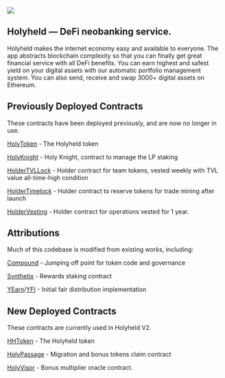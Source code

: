![](https://uc57a8e067c782ca7e66b9243f3b.previews.dropboxusercontent.com/p/thumb/ABD2E_7aJyUn8TlPFTZUFllzUbjdr_5z8iySMXCZ_zxLG_X-XWuXh5TLnwVAWfegZOnY2zrJvIqc7tOtwwHuzYuL7UWzR3H1eXhtyBXfIzaz_A08eXgItiiK9Y2o2vGKYL4Gb7Z8YiwVrXGPS8__1uNTf4IjS3DOmaDSXJtRwY6IQKyrtKnnDa-Aob3jLmqfRb9rdMwSztnOWVgKBdu5zjacBgBir_R-D3nzQAF4z4OMIpUm6rMDS3oqZ9AVnktewTqXhcBrJ-pihuhUvGOZLZdq9dsKXc4n5zia9dDo5U25ro-DfaeztzA-SggoPUt49uMbMnuCgLFE8EERwugYduVXs4diFVQbS6hnkNLEIP-4fZ_3DbxYiRufnuHGooanK0vroxFudr-WzhakfHkWP1wb/p.png?fv_content=true&size_mode=5)
## Holyheld — DeFi neobanking service.

Holyheld makes the internet economy easy and available to everyone. The app abstracts blockchain complexity so that you can finally get great financial service with all DeFi benefits. You can earn highest and safest yield on your digital assets with our automatic portfolio management system. You can also send, receive and swap 3000+ digital assets on Ethereum.  

## Previously Deployed Contracts

These contracts have been deployed previously, and are now no longer in use. 

[HolyToken](https://etherscan.io/token/0x39eae99e685906ff1c11a962a743440d0a1a6e09) - The Holyheld token

[HolyKnight](https://etherscan.io/address/0x5D33dE3E540b289f9340D059907ED648c9E7AaDD) - Holy Knight, contract to manage the LP staking

[HolderTVLLock](https://etherscan.io/address/0xe292dc1095b96809913bc00ff06d95fdffaae43a) - Holder contract for team tokens, vested weekly with TVL value all-time-high condition

[HolderTimelock](https://etherscan.io/address/0x0b713c0e7eeb43fcd7795c03ba64ea6a6f0e11ea) - Holder contract to reserve tokens for trade mining after launch

[HolderVesting](https://etherscan.io/address/0x6074Aabb7eA337403DC9dfF4217fe7d533B5E459) - Holder contract for operations vested for 1 year.

## Attributions

Much of this codebase is modified from existing works, including:

[Compound](https://compound.finance) - Jumping off point for token code and governance

[Synthetix](https://synthetix.io) - Rewards staking contract

[YEarn](https://yearn.finance)/[YFI](https://ygov.finance) - Initial fair distribution implementation

## New Deployed Contracts

These contracts are currently used in Holyheld V2.

[HHToken](https://etherscan.io/address/0x3FA729B4548beCBAd4EaB6EF18413470e6D5324C) - The Holyheld token

[HolyPassage](https://etherscan.io/address/0x39ac24FD08991B1d69A9ef7189Bc718C988fF5B3) - Migration and bonus tokens claim contract

[HolyVisor](https://etherscan.io/address/0x636356f857f89AF15Cb67735b68B9b673b5Cda6c) - Bonus multiplier oracle contract.
